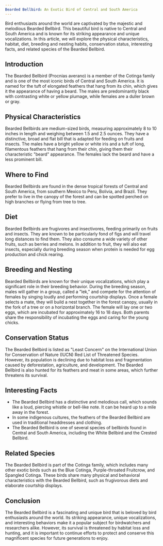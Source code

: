 ```yaml
---
Bearded Bellbird: An Exotic Bird of Central and South America
---
```


Bird enthusiasts around the world are captivated by the majestic and melodious Bearded Bellbird. This beautiful bird is native to Central and South America and is known for its striking appearance and unique vocalizations. In this article, we will explore the physical characteristics, habitat, diet, breeding and nesting habits, conservation status, interesting facts, and related species of the Bearded Bellbird.

## Introduction

The Bearded Bellbird (Procnias averano) is a member of the Cotinga family and is one of the most iconic birds of Central and South America. It is named for the tuft of elongated feathers that hang from its chin, which gives it the appearance of having a beard. The males are predominantly black with contrasting white or yellow plumage, while females are a duller brown or gray.

## Physical Characteristics

Bearded Bellbirds are medium-sized birds, measuring approximately 8 to 10 inches in length and weighing between 1.5 and 2.5 ounces. They have a distinctive, broad and flat bill that is adapted for feeding on fruits and insects. The males have a bright yellow or white iris and a tuft of long, filamentous feathers that hang from their chin, giving them their characteristic "beard" appearance. The females lack the beard and have a less prominent bill.

## Where to Find

Bearded Bellbirds are found in the dense tropical forests of Central and South America, from southern Mexico to Peru, Bolivia, and Brazil. They prefer to live in the canopy of the forest and can be spotted perched on high branches or flying from tree to tree.

## Diet

Bearded Bellbirds are frugivores and insectivores, feeding primarily on fruits and insects. They are known to be particularly fond of figs and will travel long distances to find them. They also consume a wide variety of other fruits, such as berries and melons. In addition to fruit, they will also eat insects, especially during breeding season when protein is needed for egg production and chick rearing.

## Breeding and Nesting

Bearded Bellbirds are known for their unique vocalizations, which play a significant role in their breeding behavior. During the breeding season, males will gather in a group, called a "lek," and compete for the attention of females by singing loudly and performing courtship displays. Once a female selects a mate, they will build a nest together in the forest canopy, usually in the fork of a tree or on a horizontal branch. The female will lay one or two eggs, which are incubated for approximately 16 to 18 days. Both parents share the responsibility of incubating the eggs and caring for the young chicks.

## Conservation Status

The Bearded Bellbird is listed as "Least Concern" on the International Union for Conservation of Nature (IUCN) Red List of Threatened Species. However, its population is declining due to habitat loss and fragmentation caused by deforestation, agriculture, and development. The Bearded Bellbird is also hunted for its feathers and meat in some areas, which further threatens its survival.

## Interesting Facts

-   The Bearded Bellbird has a distinctive and melodious call, which sounds like a loud, piercing whistle or bell-like note. It can be heard up to a mile away in the forest.
-   In some indigenous cultures, the feathers of the Bearded Bellbird are used in traditional headdresses and clothing.
-   The Bearded Bellbird is one of several species of bellbirds found in Central and South America, including the White Bellbird and the Crested Bellbird.

## Related Species

The Bearded Bellbird is part of the Cotinga family, which includes many other exotic birds such as the Blue Cotinga, Purple-throated Fruitcrow, and Spangled Cotinga. These birds share many physical and behavioral characteristics with the Bearded Bellbird, such as frugivorous diets and elaborate courtship displays.

## Conclusion

The Bearded Bellbird is a fascinating and unique bird that is beloved by bird enthusiasts around the world. Its striking appearance, unique vocalizations, and interesting behaviors make it a popular subject for birdwatchers and researchers alike. However, its survival is threatened by habitat loss and hunting, and it is important to continue efforts to protect and conserve this magnificent species for future generations to enjoy.
